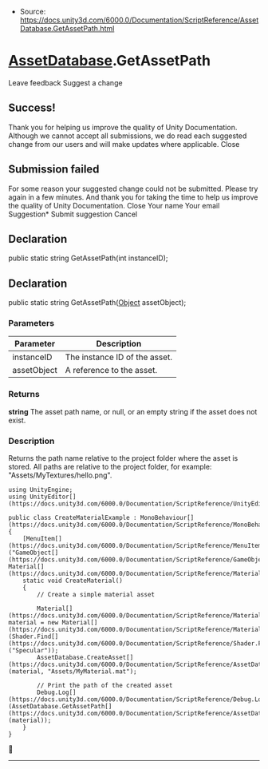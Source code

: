 * Source: https://docs.unity3d.com/6000.0/Documentation/ScriptReference/AssetDatabase.GetAssetPath.html

#  [AssetDatabase](https://docs.unity3d.com/6000.0/Documentation/ScriptReference/AssetDatabase.html).GetAssetPath
Leave feedback
Suggest a change
## Success!
Thank you for helping us improve the quality of Unity Documentation. Although we cannot accept all submissions, we do read each suggested change from our users and will make updates where applicable.
Close
## Submission failed
For some reason your suggested change could not be submitted. Please <a>try again</a> in a few minutes. And thank you for taking the time to help us improve the quality of Unity Documentation.
Close
Your name Your email Suggestion* Submit suggestion
Cancel
## Declaration
public static string GetAssetPath(int instanceID); 
## Declaration
public static string GetAssetPath([Object](https://docs.unity3d.com/6000.0/Documentation/ScriptReference/Object.html) assetObject); 
### Parameters
Parameter | Description  
---|---  
instanceID | The instance ID of the asset.  
assetObject | A reference to the asset.  
### Returns
**string** The asset path name, or null, or an empty string if the asset does not exist. 
### Description
Returns the path name relative to the project folder where the asset is stored.
All paths are relative to the project folder, for example: "Assets/MyTextures/hello.png".
```
using UnityEngine;
using UnityEditor[](https://docs.unity3d.com/6000.0/Documentation/ScriptReference/UnityEditor.html);  
  
public class CreateMaterialExample : MonoBehaviour[](https://docs.unity3d.com/6000.0/Documentation/ScriptReference/MonoBehaviour.html)
{
    [MenuItem[](https://docs.unity3d.com/6000.0/Documentation/ScriptReference/MenuItem.html)("GameObject[](https://docs.unity3d.com/6000.0/Documentation/ScriptReference/GameObject.html)/Create Material[](https://docs.unity3d.com/6000.0/Documentation/ScriptReference/Material.html)")]
    static void CreateMaterial()
    {
        // Create a simple material asset  
  
        Material[](https://docs.unity3d.com/6000.0/Documentation/ScriptReference/Material.html) material = new Material[](https://docs.unity3d.com/6000.0/Documentation/ScriptReference/Material.html)(Shader.Find[](https://docs.unity3d.com/6000.0/Documentation/ScriptReference/Shader.Find.html)("Specular"));
        AssetDatabase.CreateAsset[](https://docs.unity3d.com/6000.0/Documentation/ScriptReference/AssetDatabase.CreateAsset.html)(material, "Assets/MyMaterial.mat");  
  
        // Print the path of the created asset
        Debug.Log[](https://docs.unity3d.com/6000.0/Documentation/ScriptReference/Debug.Log.html)(AssetDatabase.GetAssetPath[](https://docs.unity3d.com/6000.0/Documentation/ScriptReference/AssetDatabase.GetAssetPath.html)(material));
    }
}

```

* * *
